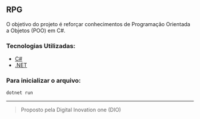 ## RPG

O objetivo do projeto é reforçar conhecimentos de Programação Orientada a Objetos (POO) em C#.

### Tecnologias Utilizadas:

- [C#](https://docs.microsoft.com/pt-br/dotnet/csharp/)
- [.NET](https://dotnet.microsoft.com/en-us/download)

### Para inicializar o arquivo: 
```bash
dotnet run
```
---
>  Proposto pela Digital Inovation one (DIO)